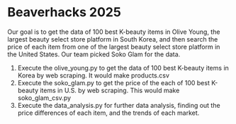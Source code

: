 # Beaverhacks 2025
Our goal is to get the data of 100 best K-beauty items in Olive Young, the largest beauty select store platform in South Korea, and then search the price of each item from one of the largest beauty select store platform in the United States. Our team picked Soko Glam for the data.
1. Execute the olive_young.py to get the data of 100 best K-beauty items in Korea by web scraping. It would make products.csv
2. Execute the soko_glam.py to get the price of the each of 100 best K-beauty items in U.S. by web scraping. This would make soko_glam_csv.py
3. Execute the data_analysis.py for further data analysis, finding out the price differences of each item, and the trends of each market.  
